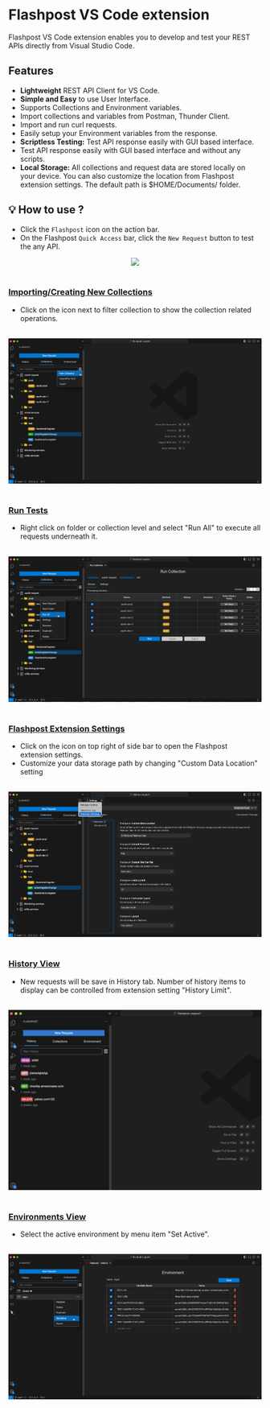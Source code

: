 # Flashpost VS Code extension

Flashpost VS Code extension enables you to develop and test your REST APIs directly from Visual Studio Code.

## Features

* <b>Lightweight</b> REST API Client for VS Code.
* <b>Simple and Easy</b> to use User Interface.
* Supports Collections and Environment variables.
* Import collections and variables from Postman, Thunder Client.
* Import and run curl requests.
* Easily setup your Environment variables from the response.
* <b>Scriptless Testing:</b> Test API response easily with GUI based interface.
* Test API response easily with GUI based interface and without any scripts.
* <b>Local Storage:</b> All collections and request data are stored locally on your device. You can also customize the location from Flashpost extension settings. The default path is $HOME/Documents/ folder.

## 💡 How to use ?

* Click the `Flashpost` icon on the action bar.
* On the Flashpost `Quick Access` bar, click the `New Request` button to test the any API.
<div align="center">
  <img src="https://github.com/subasraj/flashpost-support/blob/main/images/flashpost-search.gif?raw=true"/>
  <br/>
</div>
<br/>

### <u>Importing/Creating New Collections</u>
* Click on the icon next to filter collection to show the collection related operations.
<br/><br/>
<div align="center">
  <img src="https://github.com/subasraj/flashpost-support/blob/main/images/flashpost-new-collection.png?raw=true"/>
  <br/>
</div>
<br/>

### <u>Run Tests</u>
* Right click on folder or collection level and select "Run All" to execute all requests underneath it.
<br/><br/>
<div align="center">
  <img src="https://github.com/subasraj/flashpost-support/blob/main/images/flashpost-runtests.png?raw=true"/>
  <br/>
</div>
<br/>

### <u>Flashpost Extension Settings</u>
* Click on the icon on top right of side bar to open the Flashpost extension settings.
* Customize your data storage path by changing "Custom Data Location" setting
<br/><br/>
<div align="center">
  <img src="https://github.com/subasraj/flashpost-support/blob/main/images/flashpost-extension-settings.png?raw=true"/>
  <br/>
</div>
<br/>

### <u>History View</u>
* New requests will be save in History tab. Number of history items to display can be controlled from extension setting "History Limit".
<br/><br/>
<div align="center">
  <img src="https://github.com/subasraj/flashpost-support/blob/main/images/flashpost-history.png?raw=true"/>
  <br/>
</div>
<br/>

### <u>Environments View</u>
* Select the active environment by menu item "Set Active".
<br/><br/>
<div align="center">
  <img src="https://github.com/subasraj/flashpost-support/blob/main/images/flashpost-environment-setactive.png?raw=true"/>
  <br/>
</div>
<br/>